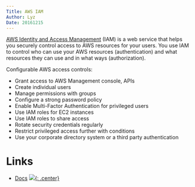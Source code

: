 ```yaml
---
Title: AWS IAM
Author: Lyz
Date: 20161215
---
```


[AWS Identity and Access
Management](https://docs.aws.amazon.com/IAM/latest/UserGuide/introduction.html)
(IAM) is a web service that helps you securely control access to AWS resources
for your users. You use IAM to control who can use your AWS resources
(authentication) and what resources they can use and in what ways
(authorization).

Configurable AWS access controls:

* Grant access to AWS Management console, APIs
* Create individual users
* Manage permissions with groups
* Configure a strong password policy
* Enable Multi-Factor Authentication for privileged users
* Use IAM roles for EC2 instances
* Use IAM roles to share access
* Rotate security credentials regularly
* Restrict privileged access further with conditions
* Use your corporate directory system or a third party authentication

# Links

* [Docs](https://docs.aws.amazon.com/IAM/latest/UserGuide/introduction.html)
[![](not-by-ai.svg){: .center}](https://notbyai.fyi)
